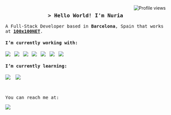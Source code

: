 <!--
**Airhune/airhune** is a ✨ _special_ ✨ repository because its `README.md` (this file) appears on your GitHub profile.
-->

<a href="https://komarev.com/ghpvc/?username=alsiam">
  <img align="right" src="https://komarev.com/ghpvc/?username=Airhune&label=Visitors&color=0e75b6&style=flat" alt="Profile views" />
</a> 

<h3 align="center">
  <samp>&gt; Hello World! I'm <b>Nuria</b></samp>
</h3>

<p> <samp>A Full-Stack Developer based in <strong>Barcelona</strong>, Spain that works at <strong><a href="https://100x100.net" target="_blank">100x100NET</a></strong>.</samp></p>

<h4> <samp>I’m currently working with:</samp></h4>
<p>
  <img src="https://img.shields.io/badge/laravel-%23FF2D20.svg?style=for-the-badge&logo=laravel&logoColor=white" />&nbsp;&nbsp;
  <img src="https://img.shields.io/badge/livewire-%234e56a6.svg?style=for-the-badge&logo=livewire&logoColor=white" />&nbsp;&nbsp;
  <img src="https://img.shields.io/badge/JavaScript-F7DF1E?style=for-the-badge&logo=javascript&logoColor=black" />&nbsp;&nbsp;
  <img src="https://img.shields.io/badge/Bootstrap-563D7C?style=for-the-badge&logo=bootstrap&logoColor=white" />&nbsp;&nbsp;
  <img src="https://img.shields.io/badge/chart.js-F5788D.svg?style=for-the-badge&logo=chart.js&logoColor=white" />&nbsp;&nbsp;
  <img src="https://img.shields.io/badge/jquery-%230769AD.svg?style=for-the-badge&logo=jquery&logoColor=white" />&nbsp;&nbsp;
  <img src="https://img.shields.io/badge/vuejs-%2335495e.svg?style=for-the-badge&logo=vuedotjs&logoColor=%234FC08D" />&nbsp;&nbsp;
</p>

<h4> <samp>I’m currently learning:</samp></h4>
<p>
    <img src="https://img.shields.io/badge/astro-%232C2052.svg?style=for-the-badge&logo=astro&logoColor=white" />&nbsp;&nbsp;&nbsp;
    <img src="https://img.shields.io/badge/react-%2320232a.svg?style=for-the-badge&logo=react&logoColor=%2361DAFB" />&nbsp;&nbsp;&nbsp;
</p>
<br>
<p> <samp>You can reach me at:</samp></p>
<a href="https://www.linkedin.com/in/nuriagomezpiedrafita/"><img src="https://img.shields.io/badge/linkedin-%230077B5.svg?&style=for-the-badge&logo=linkedin&logoColor=white" /></a>&nbsp;&nbsp;&nbsp;&nbsp;

